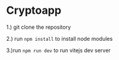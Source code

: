 # Cryptoapp

1.) git clone the repository

2.) run ```npm install``` to install node modules

3.)run ```npm run dev``` to run vitejs dev server
